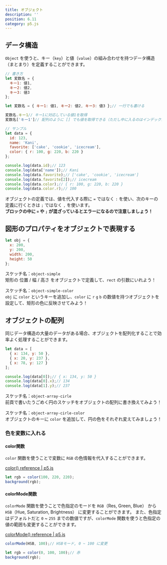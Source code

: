 ```yaml
---
title: オブジェクト
description: ''
position: 6.11
category: p5.js
---
```


## データ構造

`Object` を使うと、キー（`key`）と値（`value`）の組み合わせを持つデータ構造（まとまり）を定義することができます。

```javascript
// 書き方
let 変数名 = {
  キー1: 値1,
  キー2: 値2,
  キー3: 値3
};

let 変数名 = { キー1: 値1, キー2: 値2, キー3: 値3 };// 一行でも書ける

変数名.キー1// キー1に対応している値1を取得
変数名['キー1']// 配列のように [] でも値を取得できる（ただし中に入るのはインデックスではなくキーの文字列）

// サンプル
let data = {
  id: 123,
  name: 'Kani',
  favorite: ['cake', 'cookie', 'icecream'],
  color: { r: 100, g: 220, b: 220 }
};

console.log(data.id);// 123
console.log(data['name']);// Kani
console.log(data.favorite);// ['cake', 'cookie', 'icecream']
console.log(data.favorite[2]);// icecream
console.log(data.color);// { r: 100, g: 220, b: 220 }
console.log(data.color.r);// 100
```

<alert type="warning">

オブジェクトの定義では、値を代入する際に `=` ではなく `:` を使い、次のキーの定義に行くときは `;` ではなく `,` を使います。  
<strong>ブロックの中に `=` や `;` が混ざっているとエラーになるので注意しましょう！</strong>

</alert>

## 図形のプロパティをオブジェクトで表現する

```javascript
let obj = {
  x: 200,
  y: 200,
  width: 200,
  height: 50
};
```

<alert type="success">

スケッチ名：`object-simple`  
矩形の 位置 / 幅 / 高さ をオブジェクトで定義して、`rect` の引数にいれよう！

</alert>

<live-demo src="/resource/livedemo/p5js/object/object-simple/"></live-demo>

<alert type="success">

スケッチ名：`object-simple-color`  
`obj` に `color` というキーを追加し、`color` に `r` `g` `b` の数値を持つオブジェクトを設定して、矩形の色に反映させてみよう！

</alert>

<live-demo src="/resource/livedemo/p5js/object/object-simple-color/"></live-demo>

## オブジェクトの配列

同じデータ構造の大量のデータがある場合、オブジェクトを配列化することで効率よく処理することができます。

```javascript
let data = [
  { x: 134, y: 50 },
  { x: 20, y: 237 },
  { x: 78, y: 127 }
];

console.log(data[0]);// { x: 134, y: 50 }
console.log(data[0].x);// 134
console.log(data[1].y);// 237
```

<alert type="success">

スケッチ名：`object-array-cirle`  
前頁で書いたうごめく円のスケッチをオブジェクトの配列に書き換えてみよう！

</alert>

<live-demo src="/resource/livedemo/p5js/object/object-array-circle/"></live-demo>

<alert type="success">

スケッチ名：`object-array-cirle-color`  
オブジェクトのキーに `color` を追加して、円の色をそれぞれ変えてみましょう！

</alert>

<live-demo src="/resource/livedemo/p5js/object/object-array-circle-color/"></live-demo>

### 色を変数に入れる

#### color関数

`color` 関数を使うことで変数に `RGB` の色情報を代入することができます。

[color() reference | p5.js](https://p5js.org/reference/#/p5/color)

```javascript
let rgb = color(100, 220, 220);
background(rgb);
```

#### colorMode関数
`colorMode` 関数を使うことで色指定のモードを `RGB`（Res, Green, Blue） から `HSB`（Hue, Saturation, Brightness） に変更することができます。
また、色指定はデフォルトだと `0` ~ `255` までの数値ですが、`colorMode` 関数を使うと色指定の値の範囲も変更することができます。

[colorMode() reference | p5.js](https://p5js.org/reference/#/p5/colorMode)

```javascript
colorMode(HSB, 100);// HSBモード, 0 ~ 100 に変更

let rgb = color(0, 100, 100);// 赤
background(rgb);
```